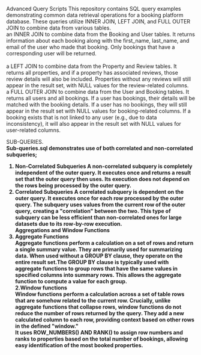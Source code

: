 Advanced Query Scripts
This repository contains SQL query examples demonstrating common data retrieval operations for a booking platform database. These queries utilize INNER JOIN, LEFT JOIN, and FULL OUTER JOIN to combine data from various tables.<br/>
 an INNER JOIN to combine data from the Booking and User tables. It returns information about each booking along with the first_name, last_name, and email of the user who made that booking. Only bookings that have a corresponding user will be returned.<br/>
<br/>
a LEFT JOIN to combine data from the Property and Review tables. It returns all properties, and if a property has associated reviews, those review details will also be included. Properties without any reviews will still appear in the result set, with NULL values for the review-related columns.<br/>
 a FULL OUTER JOIN to combine data from the User and Booking tables. It returns all users and all bookings.
If a user has bookings, their details will be matched with the booking details.
If a user has no bookings, they will still appear in the result set with NULL values for booking-related columns.
If a booking exists that is not linked to any user (e.g., due to data inconsistency), it will also appear in the result set with NULL values for user-related columns.
<br/>

SUB-QUERIES.<b><br/>
Sub-queries.sql demonstrates use of both correlated and non-correlated subqueries;<br/>
1.  Non-Correlated Subqueries
A non-correlated subquery is completely independent of the outer query. It executes once and returns a result set that the outer query then uses. Its execution does not depend on the rows being processed by the outer query.<br/>
 2. Correlated Subqueries
A correlated subquery is dependent on the outer query. It executes once for each row processed by the outer query. The subquery uses values from the current row of the outer query, creating a "correlation" between the two. This type of subquery can be less efficient than non-correlated ones for large datasets due to its row-by-row execution.<br/>
Aggregations and Window Functions<br/>
1. Aggregate Functions<br/>
Aggregate functions perform a calculation on a set of rows and return a single summary value. They are primarily used for summarizing data. When used without a GROUP BY clause, they operate on the entire result set.The GROUP BY clause is typically used with aggregate functions to group rows that have the same values in specified columns into summary rows. This allows the aggregate function to compute a value for each group.<br/>
2.Window functions<br/>
  Window functions perform a calculation across a set of table rows that are somehow related to the current row. Crucially, unlike aggregate functions that collapse rows, window functions do not reduce the number of rows returned by the query. They add a new calculated column to each row, providing context based on other rows in the defined "window."<br/>
It uses ROW_NUMBERS() AND RANK() to assign row numbers and ranks to properties based on the total number of bookings, allowing easy identification of the most booked properties.

